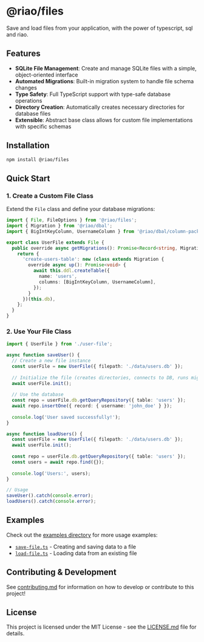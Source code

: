 # @riao/files

Save and load files from your application, with the power of typescript, sql and riao.

## Features

- **SQLite File Management**: Create and manage SQLite files with a simple, object-oriented interface
- **Automated Migrations**: Built-in migration system to handle file schema changes
- **Type Safety**: Full TypeScript support with type-safe database operations
- **Directory Creation**: Automatically creates necessary directories for database files
- **Extensible**: Abstract base class allows for custom file implementations with specific schemas

## Installation

```bash
npm install @riao/files
```

## Quick Start

### 1. Create a Custom File Class

Extend the `File` class and define your database migrations:

```typescript
import { File, FileOptions } from '@riao/files';
import { Migration } from '@riao/dbal';
import { BigIntKeyColumn, UsernameColumn } from '@riao/dbal/column-pack';

export class UserFile extends File {
  public override async getMigrations(): Promise<Record<string, Migration>> {
    return {
      'create-users-table': new (class extends Migration {
        override async up(): Promise<void> {
          await this.ddl.createTable({
            name: 'users',
            columns: [BigIntKeyColumn, UsernameColumn],
          });
        }
      })(this.db),
    };
  }
}
```

### 2. Use Your File Class

```typescript
import { UserFile } from './user-file';

async function saveUser() {
  // Create a new file instance
  const userFile = new UserFile({ filepath: './data/users.db' });
  
  // Initialize the file (creates directories, connects to DB, runs migrations)
  await userFile.init();
  
  // Use the database
  const repo = userFile.db.getQueryRepository({ table: 'users' });
  await repo.insertOne({ record: { username: 'john_doe' } });
  
  console.log('User saved successfully!');
}

async function loadUsers() {
  const userFile = new UserFile({ filepath: './data/users.db' });
  await userFile.init();
  
  const repo = userFile.db.getQueryRepository({ table: 'users' });
  const users = await repo.find({});
  
  console.log('Users:', users);
}

// Usage
saveUser().catch(console.error);
loadUsers().catch(console.error);
```

## Examples

Check out the [examples directory](./examples/) for more usage examples:

- [`save-file.ts`](./examples/save-file.ts) - Creating and saving data to a file
- [`load-file.ts`](./examples/load-file.ts) - Loading data from an existing file

## Contributing & Development

See [contributing.md](docs/contributing/contributing.md) for information on how to develop or contribute to this project!

## License

This project is licensed under the MIT License - see the [LICENSE.md](LICENSE.md) file for details.
